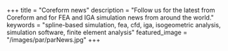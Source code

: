 +++
title = "Coreform news"
description = "Follow us for the latest from Coreform and for FEA and IGA simulation news from around the world."
keywords = "spline-based simulation, fea, cfd, iga, isogeometric analysis, simulation software, finite element analysis"
featured_image = "/images/par/parNews.jpg"
+++

